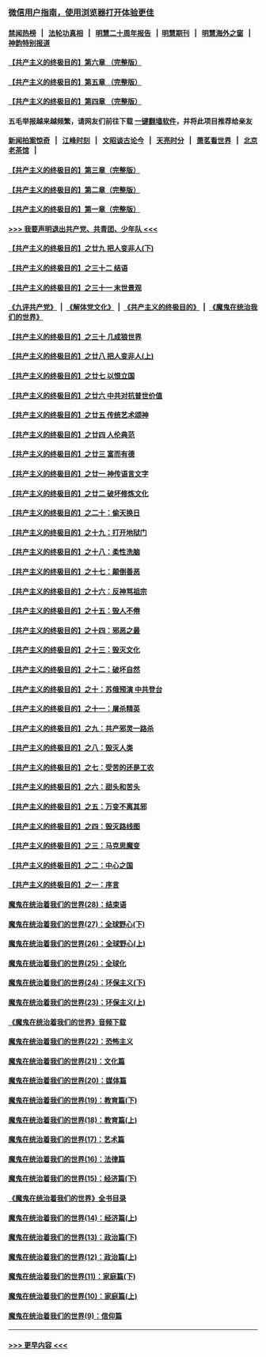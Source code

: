 ### [微信用户指南，使用浏览器打开体验更佳](https://github.com/gfw-breaker/banned-news1/blob/master/indexes/wechat-guide.md?t=0)
#### [禁闻热榜](热点新闻.md?t=0)  &nbsp;&nbsp;|&nbsp;&nbsp; [法轮功真相](https://github.com/gfw-breaker/truth/blob/master/README.md?t=0) &nbsp;&nbsp;|&nbsp;&nbsp; [明慧二十周年报告](https://github.com/gfw-breaker/mh-reports/blob/master/README.md?t=0) &nbsp;&nbsp;|&nbsp;&nbsp;[明慧期刊](https://github.com/gfw-breaker/mh-qikan) &nbsp;&nbsp;|&nbsp;&nbsp; [明慧海外之窗](https://github.com/gfw-breaker/mh-news/blob/master/README.md?t=0) &nbsp;&nbsp;|&nbsp;&nbsp; [神韵特别报道](https://github.com/gfw-breaker/mh-news/blob/master/shenyun.md?t=0)
#### [【共产主义的终极目的】第六章 （完整版）](../pages/nsc422/n11428913.md?t=02151744) 
#### [【共产主义的终极目的】第五章 （完整版）](../pages/nsc422/n11428912.md?t=02151744) 
#### [【共产主义的终极目的】第四章 （完整版）](../pages/nsc422/n11428907.md?t=02151744) 
#### 五毛举报越来越频繁，请网友们前往下载 [一键翻墙软件](https://github.com/gfw-breaker/ssr-accounts)，并将此项目推荐给亲友
#### [新闻拍案惊奇](https://github.com/gfw-breaker/banned-news1/blob/master/pages/link4.md) &nbsp;&nbsp;|&nbsp;&nbsp; [江峰时刻](https://github.com/gfw-breaker/banned-news1/blob/master/pages/link4.md) &nbsp;&nbsp;|&nbsp;&nbsp; [文昭谈古论今](https://github.com/gfw-breaker/banned-news1/blob/master/pages/link4.md) &nbsp;&nbsp;|&nbsp;&nbsp; [天亮时分](https://github.com/gfw-breaker/banned-news1/blob/master/pages/link4.md) &nbsp;&nbsp;|&nbsp;&nbsp; [萧茗看世界](https://github.com/gfw-breaker/banned-news1/blob/master/pages/link4.md) &nbsp;&nbsp;|&nbsp;&nbsp; [北京老茶馆](https://github.com/gfw-breaker/banned-news1/blob/master/pages/link4.md) &nbsp;&nbsp;|&nbsp;&nbsp; 
#### [【共产主义的终极目的】第三章（完整版）](../pages/nsc422/n11428848.md?t=02151744) 
#### [【共产主义的终极目的】第二章（完整版）](../pages/nsc422/n11428831.md?t=02151744) 
#### [【共产主义的终极目的】第一章（完整版）](../pages/nsc422/n11417651.md?t=02151744) 
#### [>>> 我要声明退出共产党、共青团、少年队 <<<](https://github.com/begood0513/goodnews/blob/master/quit/letter.md) 
#### [【共产主义的终极目的】之廿九 把人变非人(下)](../pages/nsc422/n11344140.md?t=02151744) 
#### [【共产主义的终极目的】之三十二 结语](../pages/nsc422/n11360535.md?t=02151744) 
#### [【共产主义的终极目的】之三十一 末世景观](../pages/nsc422/n11351129.md?t=02151744) 
#### [《九评共产党》](https://github.com/begood0513/9ping.md/blob/master/README.md) &nbsp;|&nbsp; [《解体党文化》](../../../../jtdwh.md/blob/master/README.md)  &nbsp;|&nbsp; [《共产主义的终极目的》](../../../../gczydzjmd.md/blob/master/README.md) &nbsp;|&nbsp; [《魔鬼在统治我们的世界》](../../../../mgztzwmdsj.md/blob/master/README.md) 
#### [【共产主义的终极目的】之三十 几成狼世界](../pages/nsc422/n11348280.md?t=02151744) 
#### [【共产主义的终极目的】之廿八 把人变非人(上)](../pages/nsc422/n11340492.md?t=02151744) 
#### [【共产主义的终极目的】之廿七 以恨立国](../pages/nsc422/n11336944.md?t=02151744) 
#### [【共产主义的终极目的】之廿六 中共对抗普世价值](../pages/nsc422/n11324785.md?t=02151744) 
#### [【共产主义的终极目的】之廿五 传统艺术颂神](../pages/nsc422/n11296396.md?t=02151744) 
#### [【共产主义的终极目的】之廿四 人伦典范](../pages/nsc422/n11296397.md?t=02151744) 
#### [【共产主义的终极目的】之廿三 富而有德](../pages/nsc422/n11283598.md?t=02151744) 
#### [【共产主义的终极目的】之廿一 神传语言文字](../pages/nsc422/n11263265.md?t=02151744) 
#### [【共产主义的终极目的】之廿二 破坏修炼文化](../pages/nsc422/n11245728.md?t=02151744) 
#### [【共产主义的终极目的】之二十：偷天换日](../pages/nsc422/n11238846.md?t=02151744) 
#### [【共产主义的终极目的】之十九：打开地狱门](../pages/nsc422/n11206376.md?t=02151744) 
#### [【共产主义的终极目的】之十八：柔性洗脑](../pages/nsc422/n11199994.md?t=02151744) 
#### [【共产主义的终极目的】之十七：颠倒善恶](../pages/nsc422/n11179782.md?t=02151744) 
#### [【共产主义的终极目的】之十六：反神骂祖宗](../pages/nsc422/n11166798.md?t=02151744) 
#### [【共产主义的终极目的】之十五：毁人不倦](../pages/nsc422/n11166792.md?t=02151744) 
#### [【共产主义的终极目的】之十四：邪恶之最](../pages/nsc422/n11150249.md?t=02151744) 
#### [【共产主义的终极目的】之十三：毁灭文化](../pages/nsc422/n11135227.md?t=02151744) 
#### [【共产主义的终极目的】之十二：破坏自然](../pages/nsc422/n11135214.md?t=02151744) 
#### [【共产主义的终极目的】之十：苏俄预演 中共登台](../pages/nsc422/n11118424.md?t=02151744) 
#### [【共产主义的终极目的】之十一：屠杀精英](../pages/nsc422/n11118442.md?t=02151744) 
#### [【共产主义的终极目的】之九：共产邪灵一路杀](../pages/nsc422/n11114139.md?t=02151744) 
#### [【共产主义的终极目的】之八：毁灭人类](../pages/nsc422/n11108503.md?t=02151744) 
#### [【共产主义的终极目的】之七：受苦的还是工农](../pages/nsc422/n11101809.md?t=02151744) 
#### [【共产主义的终极目的】之六：甜头和苦头](../pages/nsc422/n11096971.md?t=02151744) 
#### [【共产主义的终极目的】之五：万变不离其邪](../pages/nsc422/n11091285.md?t=02151744) 
#### [【共产主义的终极目的】之四：毁灭路线图](../pages/nsc422/n11086284.md?t=02151744) 
#### [【共产主义的终极目的】之三：马克思魔变](../pages/nsc422/n11061941.md?t=02151744) 
#### [【共产主义的终极目的】之二：中心之国](../pages/nsc422/n11047728.md?t=02151744) 
#### [【共产主义的终极目的】之一：序言](../pages/nsc422/n11086077.md?t=02151744) 
#### [魔鬼在统治着我们的世界(28)：结束语](../pages/nsc422/n10936246.md?t=02151744) 
#### [魔鬼在统治着我们的世界(27)：全球野心(下)](../pages/nsc422/n10928319.md?t=02151744) 
#### [魔鬼在统治着我们的世界(26)：全球野心(上)](../pages/nsc422/n10900318.md?t=02151744) 
#### [魔鬼在统治着我们的世界(25)：全球化](../pages/nsc422/n10788205.md?t=02151744) 
#### [魔鬼在统治着我们的世界(24)：环保主义(下)](../pages/nsc422/n10695307.md?t=02151744) 
#### [魔鬼在统治着我们的世界(23)：环保主义(上)](../pages/nsc422/n10688613.md?t=02151744) 
#### [《魔鬼在统治着我们的世界》音频下载](../pages/nsc422/n10635553.md?t=02151744) 
#### [魔鬼在统治着我们的世界(22)：恐怖主义](../pages/nsc422/n10614727.md?t=02151744) 
#### [魔鬼在统治着我们的世界(21)：文化篇](../pages/nsc422/n10597706.md?t=02151744) 
#### [魔鬼在统治着我们的世界(20)：媒体篇](../pages/nsc422/n10586579.md?t=02151744) 
#### [魔鬼在统治着我们的世界(19)：教育篇(下)](../pages/nsc422/n10564808.md?t=02151744) 
#### [魔鬼在统治着我们的世界(18)：教育篇(上)](../pages/nsc422/n10526970.md?t=02151744) 
#### [魔鬼在统治着我们的世界(17)：艺术篇](../pages/nsc422/n10499093.md?t=02151744) 
#### [魔鬼在统治着我们的世界(16)：法律篇](../pages/nsc422/n10485969.md?t=02151744) 
#### [魔鬼在统治着我们的世界(15)：经济篇(下)](../pages/nsc422/n10469975.md?t=02151744) 
#### [《魔鬼在统治着我们的世界》全书目录](../pages/nsc422/n10464261.md?t=02151744) 
#### [魔鬼在统治着我们的世界(14)：经济篇(上)](../pages/nsc422/n10457370.md?t=02151744) 
#### [魔鬼在统治着我们的世界(13)：政治篇(下)](../pages/nsc422/n10448270.md?t=02151744) 
#### [魔鬼在统治着我们的世界(12)：政治篇(上)](../pages/nsc422/n10444576.md?t=02151744) 
#### [魔鬼在统治着我们的世界(11)：家庭篇(下)](../pages/nsc422/n10440961.md?t=02151744) 
#### [魔鬼在统治着我们的世界(10)：家庭篇(上)](../pages/nsc422/n10435448.md?t=02151744) 
#### [魔鬼在统治着我们的世界(9)：信仰篇](../pages/nsc422/n10432159.md?t=02151744) 

----
#### [ >>> 更早内容 <<< ](../indexes/nsc422-earlier.md)
